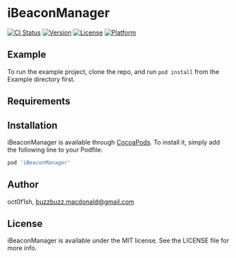 # iBeaconManager

[![CI Status](https://img.shields.io/travis/oct0f1sh/iBeaconManager.svg?style=flat)](https://travis-ci.org/oct0f1sh/iBeaconManager)
[![Version](https://img.shields.io/cocoapods/v/iBeaconManager.svg?style=flat)](https://cocoapods.org/pods/iBeaconManager)
[![License](https://img.shields.io/cocoapods/l/iBeaconManager.svg?style=flat)](https://cocoapods.org/pods/iBeaconManager)
[![Platform](https://img.shields.io/cocoapods/p/iBeaconManager.svg?style=flat)](https://cocoapods.org/pods/iBeaconManager)

## Example

To run the example project, clone the repo, and run `pod install` from the Example directory first.

## Requirements

## Installation

iBeaconManager is available through [CocoaPods](https://cocoapods.org). To install
it, simply add the following line to your Podfile:

```ruby
pod 'iBeaconManager'
```

## Author

oct0f1sh, buzzbuzz.macdonald@gmail.com

## License

iBeaconManager is available under the MIT license. See the LICENSE file for more info.

